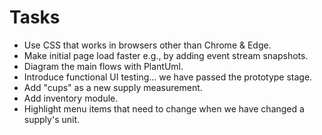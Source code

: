 # Tasks

- Use CSS that works in browsers other than Chrome & Edge.
- Make initial page load faster e.g., by adding event stream snapshots.
- Diagram the main flows with PlantUml.
- Introduce functional UI testing... we have passed the prototype stage.
- Add "cups" as a new supply measurement.
- Add inventory module.
- Highlight menu items that need to change when we have changed a supply's unit.
